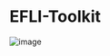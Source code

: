 # EFLI-Toolkit  

![image](https://github.com/ru-mii/EFLI-Toolkit/assets/118167137/77f316e5-e6e3-42d2-beff-f60fd294c319)
